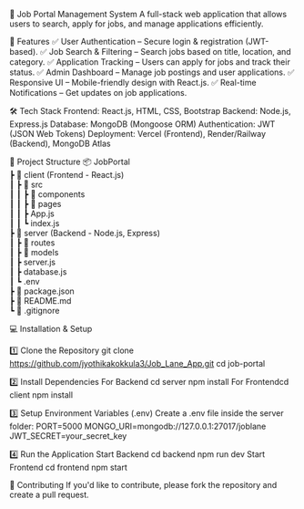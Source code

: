 📝 Job Portal Management System
A full-stack web application that allows users to search, apply for jobs, and manage applications efficiently.

🚀 Features
✅ User Authentication – Secure login & registration (JWT-based).
✅ Job Search & Filtering – Search jobs based on title, location, and category.
✅ Application Tracking – Users can apply for jobs and track their status.
✅ Admin Dashboard – Manage job postings and user applications.
✅ Responsive UI – Mobile-friendly design with React.js.
✅ Real-time Notifications – Get updates on job applications.

🛠️ Tech Stack
Frontend: React.js, HTML, CSS, Bootstrap
Backend: Node.js, Express.js
Database: MongoDB (Mongoose ORM)
Authentication: JWT (JSON Web Tokens)
Deployment: Vercel (Frontend), Render/Railway (Backend), MongoDB Atlas

📂 Project Structure
📦 JobPortal  
 ┣ 📂 client (Frontend - React.js)  
 ┃ ┣ 📂 src  
 ┃ ┃ ┣ 📂 components  
 ┃ ┃ ┣ 📂 pages  
 ┃ ┃ ┣ App.js  
 ┃ ┃ ┗ index.js  
 ┣ 📂 server (Backend - Node.js, Express)  
 ┃ ┣ 📂 routes  
 ┃ ┣ 📂 models  
 ┃ ┣ server.js  
 ┃ ┣ database.js  
 ┃ ┗ .env  
 ┣ 📜 package.json  
 ┣ 📜 README.md  
 ┗ 📜 .gitignore  

💻 Installation & Setup

1️⃣ Clone the Repository
git clone https://github.com/jyothikakokkula3/Job_Lane_App.git
cd job-portal

2️⃣ Install Dependencies
For Backend
cd server
npm install
For Frontendcd client
npm install

3️⃣ Setup Environment Variables (.env)
Create a .env file inside the server folder:
PORT=5000
MONGO_URI=mongodb://127.0.0.1:27017/joblane
JWT_SECRET=your_secret_key

4️⃣ Run the Application
Start Backend
cd backend
npm run dev
Start Frontend 
cd frontend
npm start

🤝 Contributing
If you'd like to contribute, please fork the repository and create a pull request.
